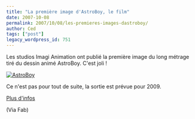 ```yaml
---
title: "La première image d'AstroBoy, le film"
date: 2007-10-08
permalink: 2007/10/08/les-premieres-images-dastroboy/
author: Ced
tags: ["post"]
legacy_wordpress_id: 751
---
```


Les studios Imagi Animation ont publié la première image du long métrage tiré du dessin animé AstroBoy. C'est joli !

<a href="http://www.firstshowing.net/2007/10/05/first-look-imagi-animations-astroboy-up-close-and-personal/" title="AstroBoy"><img src="https://64k.be/wp-content/uploads/2007/10/astroboy-firstlook.jpg" alt="AstroBoy" /></a>

<!-- excerpt -->

Ce n'est pas pour tout de suite, la sortie est prévue pour 2009.

[Plus d'infos ](http://www.firstshowing.net/2007/10/05/first-look-imagi-animations-astroboy-up-close-and-personal/)

(Via Fab)
